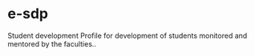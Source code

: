 # e-sdp
Student development Profile for development of students monitored and mentored by the faculties..
